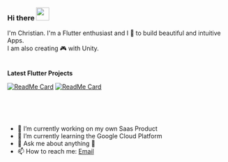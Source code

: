 ### Hi there <img src="https://raw.githubusercontent.com/MartinHeinz/MartinHeinz/master/wave.gif" width="30px">

I'm Christian. I'm a Flutter enthusiast and I 💙 to build beautiful and intuitive Apps.
<br>
I am also creating 🎮 with Unity.  
<br>
<br>
<strong> Latest Flutter Projects </strong>

[![ReadMe Card](https://github-readme-stats.vercel.app/api/pin/?username=Wizzel1&repo=flutter-netflix-ui-clone)](https://github.com/Wizzel1/flutter-netflix-ui-clone)
[![ReadMe Card](https://github-readme-stats.vercel.app/api/pin/?username=Wizzel1&repo=Instagram-UI-Clone)](https://github.com/Wizzel1/Instagram-UI-Clone)


<br>
<br>
<br>

- 🔭 I’m currently working on my own Saas Product
- 🌱 I’m currently learning the Google Cloud Platform
- 💬 Ask me about anything 🙂 
- 📫 How to reach me: [Email](mailto:r_christian@gmx.de)



